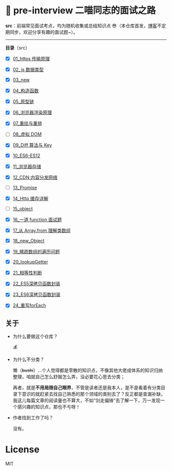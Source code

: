 # :blossom: pre-interview 二喵同志的面试之路

**src**：前端常见面试考点，均为随机收集或总结知识点 😎（本仓库首发，[博客](https://yesmore.cc)不定期同步，欢迎分享有趣的面试题~）。

---

**目录**（src）

- [x] [01_https 传输原理](https://github.com/yesmore/pre-interview/blob/main/src/01_https%E4%BC%A0%E8%BE%93%E5%8E%9F%E7%90%86.md)
- [x] [02_js 数据类型](https://github.com/yesmore/pre-interview/blob/main/sc/02_js%E6%95%B0%E6%8D%AE%E7%B1%BB%E5%9E%8B.md)
- [x] [03_new](https://github.com/yesmore/pre-interview/blob/main/src/03_new.md)
- [x] [04\_构造函数](https://github.com/yesmore/pre-interview/blob/main/src/04_%E6%9E%84%E9%80%A0%E5%87%BD%E6%95%B0.md)
- [x] [05\_原型链](https://github.com/yesmore/pre-interview/blob/main/src/05_%E5%8E%9F%E5%9E%8B%E9%93%BE.md)
- [x] [06\_浏览器渲染原理](https://github.com/yesmore/pre-interview/blob/main/src/06_%E6%B5%8F%E8%A7%88%E5%99%A8%E6%B8%B2%E6%9F%93%E5%8E%9F%E7%90%86.md)
- [x] [07\_重绘与重排](https://github.com/yesmore/pre-interview/blob/main/src/07_%E9%87%8D%E7%BB%98%E4%B8%8E%E9%87%8D%E6%8E%92.md)
- [ ] [08\_虚拟 DOM](https://github.com/yesmore/pre-interview/blob/main/src/08_%E8%99%9A%E6%8B%9FDOM.md)
- [x] [09_Diff 算法与 Key](https://github.com/yesmore/pre-interview/blob/main/src/09_Diff%E7%AE%97%E6%B3%95%E4%B8%8EKey.md)
- [x] [10_ES6-ES12](https://github.com/yesmore/pre-interview/blob/main/src/10_ES6-ES12.md)
- [x] [11\_浏览器存储](https://github.com/yesmore/pre-interview/blob/main/src/11_%E6%B5%8F%E8%A7%88%E5%99%A8%E5%AD%98%E5%82%A8.md)
- [x] [12_CDN 内容分发网络](https://github.com/yesmore/pre-interview/blob/main/src/12_CDN%E5%86%85%E5%AE%B9%E5%88%86%E5%8F%91%E7%BD%91%E7%BB%9C.md)
- [ ] [13_Promise](https://github.com/yesmore/pre-interview/blob/main/src/13_Promise.md)
- [x] [14_Http 缓存详解](https://github.com/yesmore/pre-interview/blob/main/src/14_Http%E7%BC%93%E5%AD%98%E8%AF%A6%E8%A7%A3.md)
- [ ] [15_object](https://github.com/yesmore/pre-interview/blob/main/src/15_object.md)
- [x] [16\_一道 function 面试题](https://github.com/yesmore/pre-interview/blob/main/src/16_%E4%B8%80%E9%81%93function%E9%9D%A2%E8%AF%95%E9%A2%98.md)
- [x] [17\_从 Array.from 理解类数组](https://github.com/yesmore/pre-interview/blob/main/src/17_%E4%BB%8EArray.from%E7%90%86%E8%A7%A3%E7%B1%BB%E6%95%B0%E7%BB%84.md)
- [x] [18_new_Object](https://github.com/yesmore/pre-interview/blob/main/src/18_new%20Object().md)
- [x] [19_稀疏数组的遍历问题](https://github.com/yesmore/pre-interview/blob/main/src/)
- [x] [20_lookupGetter](https://github.com/yesmore/pre-interview/blob/main/src/20_lookupGetter)
- [x] [21_相等性判断](https://github.com/yesmore/pre-interview/blob/main/src/21_%E7%9B%B8%E7%AD%89%E6%80%A7%E5%88%A4%E6%96%AD.md)
- [x] [22_ES5深拷贝函数封装](https://github.com/yesmore/pre-interview/blob/main/src/22_ES5%E6%B7%B1%E6%8B%B7%E8%B4%9D%E5%87%BD%E6%95%B0%E5%B0%81%E8%A3%85.md)
- [x] [23_ES6深拷贝函数封装](https://github.com/yesmore/pre-interview/blob/main/src/23_ES6%E6%B7%B1%E6%8B%B7%E8%B4%9D%E5%87%BD%E6%95%B0%E5%B0%81%E8%A3%85.md)
- [x] [24_重写forEach](https://github.com/yesmore/pre-interview/blob/main/src/24_%E9%87%8D%E5%86%99forEach.md)



## 关于

- 为什么要做这个仓库？

  :moneybag:

- 为什么不分类？

  懒（~~bushi~~）...个人觉得都是零散的知识点，不像其他大佬成体系的知识归纳整理，咱就自己怎么舒服怎么弄，没必要花心思去分类；

  再者，就是**不用局限自己眼界**，不管是读者还是我本人，是不是看着有分类目录下意识的就赶紧去找自己熟悉的那个领域的类别去了？反正都是查漏补缺，我这儿每篇文章的阅读量也不算大，不如“剑走偏锋”去了解一下，万一发现一个感兴趣的知识点，那也不亏呀！

- 作者找到工作了吗？

  没有。

# License

MIT



